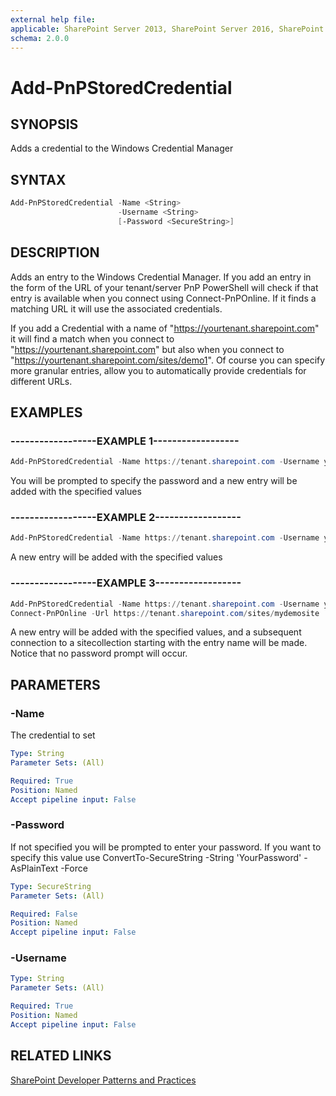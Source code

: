 ```yaml
---
external help file:
applicable: SharePoint Server 2013, SharePoint Server 2016, SharePoint Online
schema: 2.0.0
---
```

# Add-PnPStoredCredential

## SYNOPSIS
Adds a credential to the Windows Credential Manager

## SYNTAX 

```powershell
Add-PnPStoredCredential -Name <String>
                        -Username <String>
                        [-Password <SecureString>]
```

## DESCRIPTION
Adds an entry to the Windows Credential Manager. If you add an entry in the form of the URL of your tenant/server PnP PowerShell will check if that entry is available when you connect using Connect-PnPOnline. If it finds a matching URL it will use the associated credentials.

If you add a Credential with a name of "https://yourtenant.sharepoint.com" it will find a match when you connect to "https://yourtenant.sharepoint.com" but also when you connect to "https://yourtenant.sharepoint.com/sites/demo1". Of course you can specify more granular entries, allow you to automatically provide credentials for different URLs.

## EXAMPLES

### ------------------EXAMPLE 1------------------
```powershell
Add-PnPStoredCredential -Name https://tenant.sharepoint.com -Username yourname@tenant.onmicrosoft.com
```

You will be prompted to specify the password and a new entry will be added with the specified values

### ------------------EXAMPLE 2------------------
```powershell
Add-PnPStoredCredential -Name https://tenant.sharepoint.com -Username yourname@tenant.onmicrosoft.com -Password (ConvertTo-SecureString -String "YourPassword" -AsPlainText -Force)
```

A new entry will be added with the specified values

### ------------------EXAMPLE 3------------------
```powershell
Add-PnPStoredCredential -Name https://tenant.sharepoint.com -Username yourname@tenant.onmicrosoft.com -Password (ConvertTo-SecureString -String "YourPassword" -AsPlainText -Force)
Connect-PnPOnline -Url https://tenant.sharepoint.com/sites/mydemosite
```

A new entry will be added with the specified values, and a subsequent connection to a sitecollection starting with the entry name will be made. Notice that no password prompt will occur.

## PARAMETERS

### -Name
The credential to set

```yaml
Type: String
Parameter Sets: (All)

Required: True
Position: Named
Accept pipeline input: False
```

### -Password
If not specified you will be prompted to enter your password. 
If you want to specify this value use ConvertTo-SecureString -String 'YourPassword' -AsPlainText -Force

```yaml
Type: SecureString
Parameter Sets: (All)

Required: False
Position: Named
Accept pipeline input: False
```

### -Username


```yaml
Type: String
Parameter Sets: (All)

Required: True
Position: Named
Accept pipeline input: False
```

## RELATED LINKS

[SharePoint Developer Patterns and Practices](http://aka.ms/sppnp)